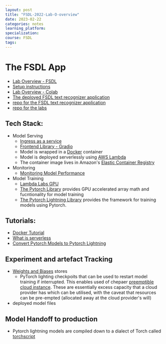 ```yaml
---
layout: post
title: "FSDL-2022-Lab-O-overview"
date: 2023-02-22
categories: notes
learning_platform: 
specialization: 
course: FSDL
tags: 
---
```

# The FSDL App

* [Lab Overview - FSDL](https://fullstackdeeplearning.com/course/2022/lab-0-overview/)
* [Setup instructions](https://github.com/full-stack-deep-learning/fsdl-text-recognizer-2022-labs/tree/main/setup#colab)
* [Lab Overview - Colab](https://colab.research.google.com/github/full-stack-deep-learning/fsdl-text-recognizer-2022-labs/blob/main/overview.ipynb)
* [The deployed FSDL text recognizer application](https://fsdl-text-recognizer.ngrok.io/)
* [repo for the FSDL text recognizer application](https://github.com/full-stack-deep-learning/fsdl-text-recognizer-2022)
* [repo for the labs](https://github.com/full-stack-deep-learning/fsdl-text-recognizer-2022-labs)

## Tech Stack:

* Model Serving 
    * [Ingress as a service](https://ngrok.com)
    * [Frontend Library - Gradio](https://gradio.app/)
    * Model is wrapped in a [Docker](https://docker.com/) container
    * Model is deployed serverlessly using [AWS Lambda](https://aws.amazon.com/lambda/)
    * The container image lives in Amazon's [Elastic Container Registry](https://aws.amazon.com/ecr/)
* Monitoring
    * [Monitoring Model Performance](https://gantry.io/)
* Model Training
    * [Lambda Labs GPU](https://lambdalabs.com/service/gpu-cloud)
    * [The Pytorch Library](https://pytorch.org/) provides GPU accelerated array math and fucntionality for model training
    * [The Pytorch Lightning Library](https://pytorch-lightning.readthedocs.io/en/stable/) provides the framework for training models using Pytorch.

## Tutorials:

  * [Docker Tutorial](https://docker-curriculum.com/)
  * [What is serverless](https://sst.dev/chapters/what-is-serverless.html)
  * [Convert Pytorch Models to Pytorch Lightning ](https://www.youtube.com/watch?v=QHww1JH7IDU)

## Experiment and artefact Tracking

* [Weights and Biases](http://docs.wandb.ai/) stores
  * PyTorch lighting checkpoits that can be used to restart model training if interrupted. This enables used of chepaer [preemptible cloud instance](https://www.determined.ai/blog/scale-your-model-development-on-a-budget). These are essentially excess capacity that a cloud provider has which can be utilised, with the caveat that resources can be pre-empted (allocated away at the cloud provider's will)
* deployed model files

## Model Handoff to production

* Pytorch lightning models are compiled down to a dialect of Torch called [torchscript](https://pytorch.org/docs/stable/jit.html)
  
